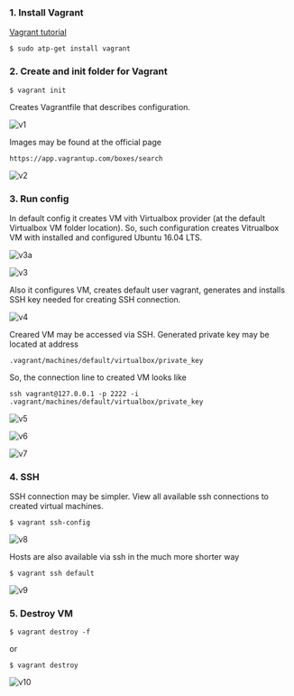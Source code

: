 ### 1. Install Vagrant

[Vagrant tutorial](https://www.youtube.com/watch?v=X03VYNZI2aY&list=PLnWmZqALnx9Bb9y8o_evmy6GgQsh2zq5R&index=6)

`$ sudo atp-get install vagrant`


### 2. Create and init folder for Vagrant

`$ vagrant init`

Creates Vagrantfile that describes configuration.

![v1](img/v1.png)

Images may be found at the official page

`https://app.vagrantup.com/boxes/search`

![v2](img/v2.png)

### 3.  Run config 

In default config it creates VM vith Virtualbox provider (at the default Virtualbox VM folder location). So, such configuration creates Vitrualbox VM with installed and configured Ubuntu 16.04 LTS.

![v3a](img/v3a.png)

![v3](img/v3.png)

Also it configures VM, creates default user vagrant,  generates and installs SSH key needed for creating SSH connection.

![v4](img/v4.png)

Creared VM may be accessed via SSH. Generated private key may be located at address

`.vagrant/machines/default/virtualbox/private_key`

So, the connection line to created VM looks like

`ssh vagrant@127.0.0.1 -p 2222 -i .vagrant/machines/default/virtualbox/private_key`

![v5](img/v5.png)

![v6](img/v6.png)

![v7](img/v7.png)

### 4. SSH

SSH connection may be simpler. View all available ssh connections to created virtual machines.

`$ vagrant ssh-config`

![v8](img/v8.png)

Hosts are also available via ssh in the much more shorter way

`$ vagrant ssh default`

![v9](img/v9.png)

### 5. Destroy VM

`$ vagrant destroy -f`

or

`$ vagrant destroy`

![v10](img/v10.png)